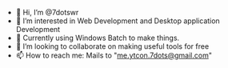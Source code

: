 - 👋 Hi, I’m @7dotswr
- 👀 I’m interested in Web Development and Desktop application Development
- 🌱 Currently using Windows Batch to make things.
- 💞️ I’m looking to collaborate on making useful tools for free
- 📫 How to reach me: Mails to "me.ytcon.7dots@gmail.com"

<!---
7dotswr/7dotswr is a ✨ special ✨ repository because its `README.md` (this file) appears on your GitHub profile.
You can click the Preview link to take a look at your changes.
--->
